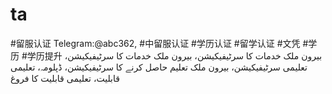# ta
#留服认证 Telegram:@abc362, #中留服认证 #学历认证 #留学认证 #文凭 #学历 #学历提升 بیرون ملک خدمات کا سرٹیفیکیشن، بیرون ملک خدمات کا سرٹیفیکیشن، تعلیمی سرٹیفیکیشن، بیرون ملک تعلیم حاصل کرنے کا سرٹیفیکیشن، ڈپلومہ، تعلیمی قابلیت، تعلیمی قابلیت کا فروغ
